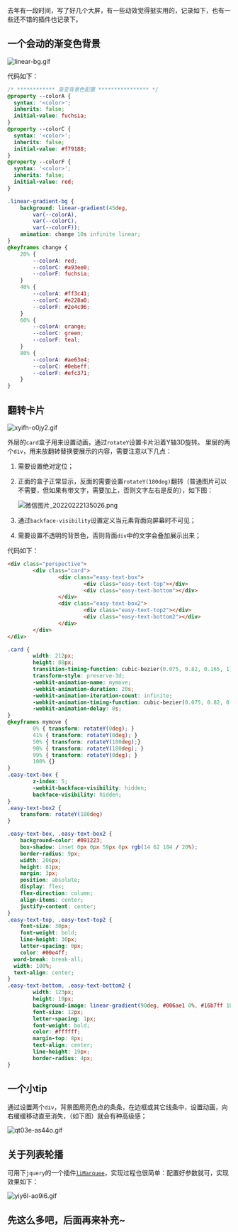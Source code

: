 去年有一段时间，写了好几个大屏，有一些动效觉得挺实用的，记录如下，也有一些还不错的插件也记录下。
## 一个会动的渐变色背景
![linear-bg.gif](https://p3-juejin.byteimg.com/tos-cn-i-k3u1fbpfcp/7eb5e9688e8646a0845c65583e3c6941~tplv-k3u1fbpfcp-watermark.image?)

代码如下：
```scss
/* ************ 渐变背景色配置 **************** */
@property --colorA {
  syntax: '<color>';
  inherits: false;
  initial-value: fuchsia;
}
@property --colorC {
  syntax: '<color>';
  inherits: false;
  initial-value: #f79188;
}
@property --colorF {
  syntax: '<color>';
  inherits: false;
  initial-value: red;
}

.linear-gradient-bg {
    background: linear-gradient(45deg,
        var(--colorA),
        var(--colorC),
        var(--colorF));
    animation: change 10s infinite linear;
}
@keyframes change {
    20% {
        --colorA: red;
        --colorC: #a93ee0;
        --colorF: fuchsia;
    }
    40% {
        --colorA: #ff3c41;
        --colorC: #e228a0;
        --colorF: #2e4c96;
    }
    60% {
        --colorA: orange;
        --colorC: green;
        --colorF: teal;
    }
    80% {
        --colorA: #ae63e4;
        --colorC: #0ebeff;
        --colorF: #efc371;
    }
}
```
## 翻转卡片

![xyifh-o0jy2.gif](https://p1-juejin.byteimg.com/tos-cn-i-k3u1fbpfcp/3589b457971d4d7d9708c17b973e421f~tplv-k3u1fbpfcp-watermark.image?)

外层的`card`盒子用来设置动画，通过`rotateY`设置卡片沿着Y轴3D旋转。
里层的两个`div`，用来放翻转替换要展示的内容，需要注意以下几点：
1. 需要设置绝对定位；
2. 正面的盒子正常显示，反面的需要设置`rotateY(180deg)`翻转（普通图片可以不需要，但如果有带文字，需要加上，否则文字左右是反的），如下图：

   ![微信图片_20220222135026.png](https://p6-juejin.byteimg.com/tos-cn-i-k3u1fbpfcp/cd6adc33f46649e5b0c6641d10898759~tplv-k3u1fbpfcp-watermark.image?)
 
3. 通过`backface-visibility`设置定义当元素背面向屏幕时不可见；
4. 需要设置不透明的背景色，否则背面`div`中的文字会叠加展示出来；

代码如下：
```html
<div class="perspective">
        <div class="card">
                <div class="easy-text-box">
                        <div class="easy-text-top"></div>
                        <div class="easy-text-bottom"></div>
                </div>
                <div class="easy-text-box2">
                        <div class="easy-text-top2"></div>
                        <div class="easy-text-bottom2"></div>
                </div>
        </div>
</div>
```
```css
.card {
        width: 212px;
        height: 88px;
        transition-timing-function: cubic-bezier(0.075, 0.82, 0.165, 1);
        transform-style: preserve-3d;
        -webkit-animation-name: mymove;
        -webkit-animation-duration: 20s;
        -webkit-animation-iteration-count: infinite;
        -webkit-animation-timing-function: cubic-bezier(0.075, 0.82, 0.165, 1);
        -webkit-animation-delay: 0s;
}
@keyframes mymove {
        0% { transform: rotateY(0deg); } 
        41% { transform: rotateY(0deg); } 
        50% { transform: rotateY(180deg);}
        90% { transform: rotateY(180deg); }
        99% { transform: rotateY(0deg); }
        100% {}
}
.easy-text-box {
        z-index: 5;
        -webkit-backface-visibility: hidden;
        backface-visibility: hidden;
}
.easy-text-box2 {
    transform: rotateY(180deg)    
}

.easy-text-box, .easy-text-box2 {
    background-color: #091223;
    box-shadow: inset 0px 0px 59px 0px rgb(14 62 184 / 20%);
    border-radius: 9px;
    width: 206px;
    height: 81px;
    margin: 3px;
    position: absolute;
    display: flex;
    flex-direction: column;
    align-items: center;
    justify-content: center;
}
.easy-text-top, .easy-text-top2 {
	font-size: 30px;
	font-weight: bold;
	line-height: 30px;
	letter-spacing: 0px;
	color: #00e4ff;
  word-break: break-all;
  width: 100%;
  text-align: center;
}
.easy-text-bottom, .easy-text-bottom2 {
        width: 123px;
        height: 19px;
        background-image: linear-gradient(90deg, #006ae1 0%, #16b7ff 100%), linear-gradient( #4895fc, #4895fc);
        font-size: 12px;
        letter-spacing: 1px;
        font-weight: bold;
        color: #ffffff;
        margin-top: 8px;
        text-align: center;
        line-height: 19px;
        border-radius: 4px;
}
```

## 一个小tip
通过设置两个`div`，背景图用亮色点的条条，在边框或其它线条中，设置动画，向右缓缓移动直至消失，（如下图）就会有种高级感；

![qt03e-as44o.gif](https://p9-juejin.byteimg.com/tos-cn-i-k3u1fbpfcp/3cf047ae91f143caa7615fdfde409f87~tplv-k3u1fbpfcp-watermark.image?)
## 关于列表轮播

可用下`jquery`的一个插件[`liMarquee`](https://www.dowebok.com/188.html)，实现过程也很简单：配置好参数就可，实现效果如下：

![yiy6l-ao9i6.gif](https://p6-juejin.byteimg.com/tos-cn-i-k3u1fbpfcp/ec7a8784dcf84498b5ccee38f8027e84~tplv-k3u1fbpfcp-watermark.image?)

## 先这么多吧，后面再来补充~
